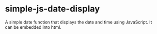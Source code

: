 # simple-js-date-display
A simple date function that displays the date and time using JavaScript. It can be embedded into html.
